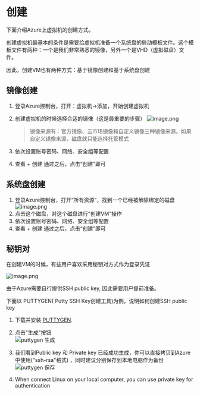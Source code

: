 # 创建

下面介绍Azure上虚拟机的创建方式。

创建虚拟机最基本的条件是需要给虚拟机准备一个系统盘的启动模板文件。这个模板文件有两种：一个是我们非常熟悉的镜像，另外一个是VHD（虚拟磁盘）文件。

因此，创建VM也有两种方式：基于镜像创建和基于系统盘创建

## 镜像创建

1. 登录Azure控制台，打开：虚拟机->添加，开始创建虚拟机

2. 创建虚拟机的时候选择合适的镜像（这是最重要的步骤）
   ![image.png](http://libs.websoft9.com/Websoft9/DocsPicture/zh/azure/azure-createvmbyimage-websoft9.png)

   > 镜像来源有：官方镜像、云市场镜像和自定义镜像三种镜像来源。如果自定义镜像来源，磁盘就只能选择托管模式

3. 依次设置账号密码、网络、安全组等配置

4. 查看 + 创建 通过之后，点击“创建”即可

## 系统盘创建

1. 登录Azure控制台，打开“所有资源”，找到一个已经被解除绑定的磁盘
   ![image.png](http://libs.websoft9.com/Websoft9/DocsPicture/zh/azure/azure-createvmbydisk-websoft9.png)
2. 点击这个磁盘，对这个磁盘进行“创建VM”操作
3. 依次设置账号密码、网络、安全组等配置
4. 查看 + 创建 通过之后，点击“创建”即可

## 秘钥对
在创建VM的时候，有些用户喜欢采用秘钥对方式作为登录凭证

![image.png](http://libs.websoft9.com/Websoft9/DocsPicture/en/azure/azure-createvmsshkey-websoft9.png)

由于Azure需要自行提供SSH public key, 因此需要用户提前准备。

下面以 PUTTYGEN( Putty SSH Key创建工具)为例，说明如何创建SSH public key

1. 下载并安装 [PUTTYGEN](https://www.ssh.com/ssh/putty/windows/puttygen).

2. 点击"生成"按钮  
![puttygen 生成](https://libs.websoft9.com/Websoft9/DocsPicture/en/putty/puttygen-generate-websoft9.png)

3. 我们看到Public key 和 Private key 已经成功生成，你可以直接拷贝到Azure中使用("ssh-rsa"格式) ，同时建议分别保存到本地电脑作为备份
![puttygen 保存](https://libs.websoft9.com/Websoft9/DocsPicture/en/putty/puttygen-generatesave-websoft9.png)

4. When connect Linux on your local computer, you can use private key for authentication 